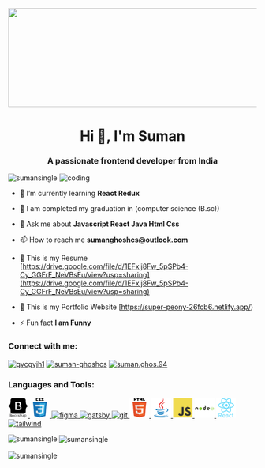 <img width="1000" height="200" src="https://img.freepik.com/free-vector/web-development-banner-computer-with-window-computer-with-browser-window_80328-118.jpg">
<h1 align="center">Hi 👋, I'm Suman</h1>
<h3 align="center">A passionate frontend developer from India</h3>
<img align="right" alt="coding" width="400" src="https://user-images.githubusercontent.com/55389276/140866485-8fb1c876-9a8f-4d6a-98dc-08c4981eaf70.gif">
<p align="left"> <img src="https://komarev.com/ghpvc/?username=sumansingle&label=Profile%20views&color=0e75b6&style=flat" alt="sumansingle" /> </p>

- 🌱 I’m currently learning **React Redux**

- 📝 I am completed my graduation in (computer science (B.sc))

- 💬 Ask me about **Javascript React Java Html Css**

- 📫 How to reach me **sumanghoshcs@outlook.com**
- 📄 This is my Resume [https://drive.google.com/file/d/1EFxij8Fw_5pSPb4-Cy_GGFrF_NeVBsEu/view?usp=sharing](https://drive.google.com/file/d/1EFxij8Fw_5pSPb4-Cy_GGFrF_NeVBsEu/view?usp=sharing)
- 📄 This is my Portfolio Website [https://super-peony-26fcb6.netlify.app/)

- ⚡ Fun fact **I am Funny**

<h3 align="left">Connect with me:</h3>
<p align="left">
<a href="https://codepen.io/gvcgvjh1" target="blank"><img align="center" src="https://raw.githubusercontent.com/rahuldkjain/github-profile-readme-generator/master/src/images/icons/Social/codepen.svg" alt="gvcgvjh1" height="30" width="40" /></a>
<a href="https://linkedin.com/in/suman-ghoshcs" target="blank"><img align="center" src="https://raw.githubusercontent.com/rahuldkjain/github-profile-readme-generator/master/src/images/icons/Social/linked-in-alt.svg" alt="suman-ghoshcs" height="30" width="40" /></a>
<a href="https://fb.com/suman.ghos.94" target="blank"><img align="center" src="https://raw.githubusercontent.com/rahuldkjain/github-profile-readme-generator/master/src/images/icons/Social/facebook.svg" alt="suman.ghos.94" height="30" width="40" /></a>
</p>

<h3 align="left">Languages and Tools:</h3>
<p align="left"> <a href="https://getbootstrap.com" target="_blank" rel="noreferrer"> <img src="https://raw.githubusercontent.com/devicons/devicon/master/icons/bootstrap/bootstrap-plain-wordmark.svg" alt="bootstrap" width="40" height="40"/> </a> <a href="https://www.w3schools.com/css/" target="_blank" rel="noreferrer"> <img src="https://raw.githubusercontent.com/devicons/devicon/master/icons/css3/css3-original-wordmark.svg" alt="css3" width="40" height="40"/> </a> <a href="https://www.figma.com/" target="_blank" rel="noreferrer"> <img src="https://www.vectorlogo.zone/logos/figma/figma-icon.svg" alt="figma" width="40" height="40"/> </a> <a href="https://www.gatsbyjs.com/" target="_blank" rel="noreferrer"> <img src="https://www.vectorlogo.zone/logos/gatsbyjs/gatsbyjs-icon.svg" alt="gatsby" width="40" height="40"/> </a> <a href="https://git-scm.com/" target="_blank" rel="noreferrer"> <img src="https://www.vectorlogo.zone/logos/git-scm/git-scm-icon.svg" alt="git" width="40" height="40"/> </a> <a href="https://www.w3.org/html/" target="_blank" rel="noreferrer"> <img src="https://raw.githubusercontent.com/devicons/devicon/master/icons/html5/html5-original-wordmark.svg" alt="html5" width="40" height="40"/> </a> <a href="https://www.java.com" target="_blank" rel="noreferrer"> <img src="https://raw.githubusercontent.com/devicons/devicon/master/icons/java/java-original.svg" alt="java" width="40" height="40"/> </a> <a href="https://developer.mozilla.org/en-US/docs/Web/JavaScript" target="_blank" rel="noreferrer"> <img src="https://raw.githubusercontent.com/devicons/devicon/master/icons/javascript/javascript-original.svg" alt="javascript" width="40" height="40"/> </a> <a href="https://nodejs.org" target="_blank" rel="noreferrer"> <img src="https://raw.githubusercontent.com/devicons/devicon/master/icons/nodejs/nodejs-original-wordmark.svg" alt="nodejs" width="40" height="40"/> </a> <a href="https://reactjs.org/" target="_blank" rel="noreferrer"> <img src="https://raw.githubusercontent.com/devicons/devicon/master/icons/react/react-original-wordmark.svg" alt="react" width="40" height="40"/> </a> <a href="https://tailwindcss.com/" target="_blank" rel="noreferrer"> <img src="https://www.vectorlogo.zone/logos/tailwindcss/tailwindcss-icon.svg" alt="tailwind" width="40" height="40"/> </a> </p>

<p><img align="left" src="https://github-readme-stats.vercel.app/api/top-langs?username=sumansingle&show_icons=true&locale=en&layout=compact" alt="sumansingle" /></p>

<p>&nbsp;<img align="center" src="https://github-readme-stats.vercel.app/api?username=sumansingle&show_icons=true&locale=en" alt="sumansingle" /></p>

<p><img align="center" src="https://github-readme-streak-stats.herokuapp.com/?user=sumansingle&" alt="sumansingle" /></p>

